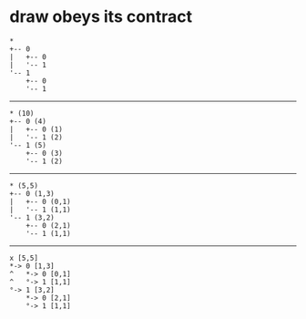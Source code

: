 # draw obeys its contract

    *
    +-- 0
    |   +-- 0
    |   '-- 1
    '-- 1
        +-- 0
        '-- 1

---

    * (10)
    +-- 0 (4)
    |   +-- 0 (1)
    |   '-- 1 (2)
    '-- 1 (5)
        +-- 0 (3)
        '-- 1 (2)

---

    * (5,5)
    +-- 0 (1,3)
    |   +-- 0 (0,1)
    |   '-- 1 (1,1)
    '-- 1 (3,2)
        +-- 0 (2,1)
        '-- 1 (1,1)

---

    x [5,5]
    *-> 0 [1,3]
    ^   *-> 0 [0,1]
    ^   °-> 1 [1,1]
    °-> 1 [3,2]
        *-> 0 [2,1]
        °-> 1 [1,1]

